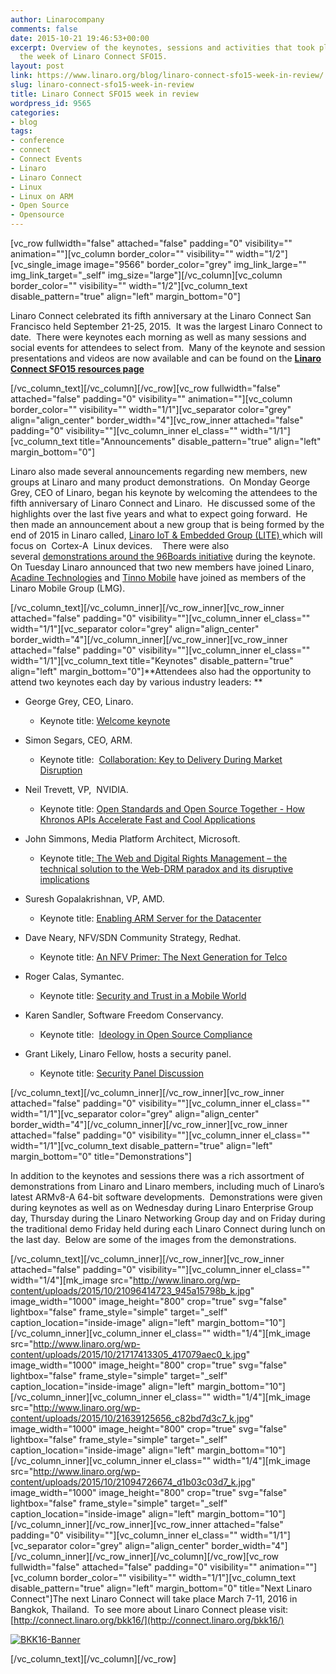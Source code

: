 ```yaml
---
author: Linarocompany
comments: false
date: 2015-10-21 19:46:53+00:00
excerpt: Overview of the keynotes, sessions and activities that took place during
  the week of Linaro Connect SFO15.
layout: post
link: https://www.linaro.org/blog/linaro-connect-sfo15-week-in-review/
slug: linaro-connect-sfo15-week-in-review
title: Linaro Connect SFO15 week in review
wordpress_id: 9565
categories:
- blog
tags:
- conference
- connect
- Connect Events
- Linaro
- Linaro Connect
- Linux
- Linux on ARM
- Open Source
- Opensource
---
```


[vc_row fullwidth="false" attached="false" padding="0" visibility="" animation=""][vc_column border_color="" visibility="" width="1/2"][vc_single_image image="9566" border_color="grey" img_link_large="" img_link_target="_self" img_size="large"][/vc_column][vc_column border_color="" visibility="" width="1/2"][vc_column_text disable_pattern="true" align="left" margin_bottom="0"]


Linaro Connect celebrated its fifth anniversary at the Linaro Connect San Francisco held September 21-25, 2015.  It was the largest Linaro Connect to date.  There were keynotes each morning as well as many sessions and social events for attendees to select from.  Many of the keynote and session presentations and videos are now available and can be found on the **[Linaro Connect SFO15 resources page](http://connect.linaro.org/sfo15/)**


[/vc_column_text][/vc_column][/vc_row][vc_row fullwidth="false" attached="false" padding="0" visibility="" animation=""][vc_column border_color="" visibility="" width="1/1"][vc_separator color="grey" align="align_center" border_width="4"][vc_row_inner attached="false" padding="0" visibility=""][vc_column_inner el_class="" width="1/1"][vc_column_text title="Announcements" disable_pattern="true" align="left" margin_bottom="0"]


Linaro also made several announcements regarding new members, new groups at Linaro and many product demonstrations.  On Monday George Grey, CEO of Linaro, began his keynote by welcoming the attendees to the fifth anniversary of Linaro Connect and Linaro.  He discussed some of the highlights over the last five years and what to expect going forward.  He then made an announcement about a new group that is being formed by the end of 2015 in Linaro called, [Linaro IoT & Embedded Group (LITE) ](https://youtu.be/5viiqYeOATI?t=24m14s)which will focus on  Cortex-A  Linux devices.    There were also several [demonstrations around the 96Boards initiative](https://youtu.be/5viiqYeOATI?t=33m25s) during the keynote.   On Tuesday Linaro announced that two new members have joined Linaro, [Acadine Technologies](https://youtu.be/S3YMBLOTXSI?t=3m6s) and [Tinno Mobile](https://youtu.be/5viiqYeOATI?t=1h29m16s) have joined as members of the Linaro Mobile Group (LMG).


[/vc_column_text][/vc_column_inner][/vc_row_inner][vc_row_inner attached="false" padding="0" visibility=""][vc_column_inner el_class="" width="1/1"][vc_separator color="grey" align="align_center" border_width="4"][/vc_column_inner][/vc_row_inner][vc_row_inner attached="false" padding="0" visibility=""][vc_column_inner el_class="" width="1/1"][vc_column_text title="Keynotes" disable_pattern="true" align="left" margin_bottom="0"]**Attendees also had the opportunity to attend two keynotes each day by various industry leaders: **



	
  * George Grey, CEO, Linaro.

	
    * Keynote title: [Welcome keynote](https://www.youtube.com/watch?v=5viiqYeOATI&feature=youtu.be&t=50m55s)




	
  * Simon Segars, CEO, ARM.

	
    * Keynote title:  [Collaboration: Key to Delivery During Market Disruption](https://www.youtube.com/watch?v=5viiqYeOATI&feature=youtu.be&t=50m55s)




	
  * Neil Trevett, VP,  NVIDIA.

	
    * Keynote title: [Open Standards and Open Source Together - How Khronos APIs Accelerate Fast and Cool Applications](https://www.youtube.com/watch?v=S3YMBLOTXSI)




	
  * John Simmons, Media Platform Architect, Microsoft.

	
    * Keynote title[: The Web and Digital Rights Management – the technical solution to the Web-DRM paradox and its disruptive implications](https://www.youtube.com/watch?v=14YnkW6ZsI0)




	
  * Suresh Gopalakrishnan, VP, AMD.

	
    * Keynote title: [Enabling ARM Server for the Datacenter](https://youtu.be/apMkjg8tubw?t=8m7s)




	
  * Dave Neary, NFV/SDN Community Strategy, Redhat.

	
    * Keynote title: [An NFV Primer: The Next Generation for Telco](https://www.youtube.com/watch?v=9RPsaPr4mzg&feature=youtu.be&t=10m2s)




	
  * Roger Calas, Symantec.

	
    * Keynote title: [Security and Trust in a Mobile World](https://www.youtube.com/watch?v=HPooPahP5Co)




	
  * Karen Sandler, Software Freedom Conservancy.

	
    * Keynote title:  [Ideology in Open Source Compliance](https://www.youtube.com/watch?v=-GOCsXT8jas)




	
  * Grant Likely, Linaro Fellow, hosts a security panel.

	
    * Keynote title: [Security Panel Discussion](https://www.youtube.com/watch?v=KTeT6yC915Y)





[/vc_column_text][/vc_column_inner][/vc_row_inner][vc_row_inner attached="false" padding="0" visibility=""][vc_column_inner el_class="" width="1/1"][vc_separator color="grey" align="align_center" border_width="4"][/vc_column_inner][/vc_row_inner][vc_row_inner attached="false" padding="0" visibility=""][vc_column_inner el_class="" width="1/1"][vc_column_text disable_pattern="true" align="left" margin_bottom="0" title="Demonstrations"]


In addition to the keynotes and sessions there was a rich assortment of demonstrations from Linaro and Linaro members, including much of Linaro’s latest ARMv8-A 64-bit software developments.  Demonstrations were given during keynotes as well as on Wednesday during Linaro Enterprise Group day, Thursday during the Linaro Networking Group day and on Friday during the traditional demo Friday held during each Linaro Connect during lunch on the last day.  Below are some of the images from the demonstrations.


[/vc_column_text][/vc_column_inner][/vc_row_inner][vc_row_inner attached="false" padding="0" visibility=""][vc_column_inner el_class="" width="1/4"][mk_image src="http://www.linaro.org/wp-content/uploads/2015/10/21096414723_945a15798b_k.jpg" image_width="1000" image_height="800" crop="true" svg="false" lightbox="false" frame_style="simple" target="_self" caption_location="inside-image" align="left" margin_bottom="10"][/vc_column_inner][vc_column_inner el_class="" width="1/4"][mk_image src="http://www.linaro.org/wp-content/uploads/2015/10/21717413305_417079aec0_k.jpg" image_width="1000" image_height="800" crop="true" svg="false" lightbox="false" frame_style="simple" target="_self" caption_location="inside-image" align="left" margin_bottom="10"][/vc_column_inner][vc_column_inner el_class="" width="1/4"][mk_image src="http://www.linaro.org/wp-content/uploads/2015/10/21639125656_c82bd7d3c7_k.jpg" image_width="1000" image_height="800" crop="true" svg="false" lightbox="false" frame_style="simple" target="_self" caption_location="inside-image" align="left" margin_bottom="10"][/vc_column_inner][vc_column_inner el_class="" width="1/4"][mk_image src="http://www.linaro.org/wp-content/uploads/2015/10/21094726674_d1b03c03d7_k.jpg" image_width="1000" image_height="800" crop="true" svg="false" lightbox="false" frame_style="simple" target="_self" caption_location="inside-image" align="left" margin_bottom="10"][/vc_column_inner][/vc_row_inner][vc_row_inner attached="false" padding="0" visibility=""][vc_column_inner el_class="" width="1/1"][vc_separator color="grey" align="align_center" border_width="4"][/vc_column_inner][/vc_row_inner][/vc_column][/vc_row][vc_row fullwidth="false" attached="false" padding="0" visibility="" animation=""][vc_column border_color="" visibility="" width="1/1"][vc_column_text disable_pattern="true" align="left" margin_bottom="0" title="Next Linaro Connect"]The next Linaro Connect will take place March 7-11, 2016 in Bangkok, Thailand.  To see more about Linaro Connect please visit:  [http://connect.linaro.org/bkk16/](http://connect.linaro.org/bkk16/)

[![BKK16-Banner](http://www.linaro.org/wp-content/uploads/2015/07/BKK16-Banner-1024x320.jpg)](http://www.linaro.org/wp-content/uploads/2015/07/BKK16-Banner.jpg)

[/vc_column_text][/vc_column][/vc_row]

